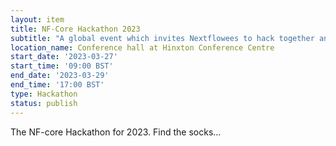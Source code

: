 ```yaml
---
layout: item
title: NF-Core Hackathon 2023
subtitle: "A global event which invites Nextflowees to hack together and compete for prizes!"
location_name: Conference hall at Hinxton Conference Centre
start_date: '2023-03-27'
start_time: '09:00 BST'
end_date: '2023-03-29'
end_time: '17:00 BST'
type: Hackathon
status: publish
---
```


The NF-core Hackathon for 2023. 
Find the socks...